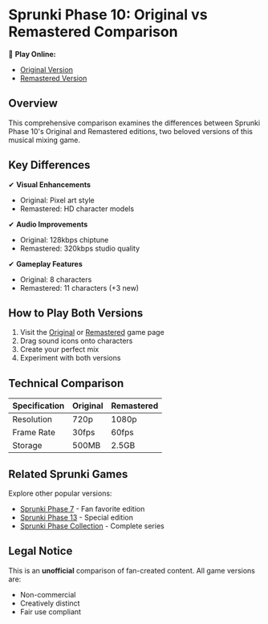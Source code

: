 # Sprunki Phase 10: Original vs Remastered Comparison  

🚀 **Play Online:**  
- [Original Version](https://gosprunki.net/sprunki-phase-10)  
- [Remastered Version](https://gosprunki.net/sprunki-phase-10/original)  

## Overview  
This comprehensive comparison examines the differences between Sprunki Phase 10's Original and Remastered editions, two beloved versions of this musical mixing game.  

## Key Differences  

✔ **Visual Enhancements**  
- Original: Pixel art style  
- Remastered: HD character models  

✔ **Audio Improvements**  
- Original: 128kbps chiptune  
- Remastered: 320kbps studio quality  

✔ **Gameplay Features**  
- Original: 8 characters  
- Remastered: 11 characters (+3 new)  

## How to Play Both Versions  
1. Visit the [Original](https://gosprunki.net/sprunki-phase-10) or [Remastered](https://gosprunki.net/sprunki-phase-10/original) game page  
2. Drag sound icons onto characters  
3. Create your perfect mix  
4. Experiment with both versions  

## Technical Comparison  

| Specification | Original | Remastered |
|--------------|----------|------------|
| Resolution | 720p | 1080p |
| Frame Rate | 30fps | 60fps |
| Storage | 500MB | 2.5GB |

## Related Sprunki Games  
Explore other popular versions:  
- [Sprunki Phase 7](https://gosprunki.net/sprunki-phase-7) - Fan favorite edition  
- [Sprunki Phase 13](https://gosprunki.net/sprunki-phase-13) - Special edition  
- [Sprunki Phase Collection](https://gosprunki.net/sprunki-phase-collection) - Complete series  

## Legal Notice  
This is an **unofficial** comparison of fan-created content. All game versions are:  
- Non-commercial  
- Creatively distinct  
- Fair use compliant  
